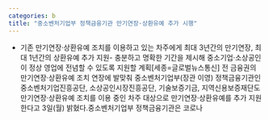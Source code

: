 ```yaml
---
categories: b
title: "중소벤처기업부 정책금융기관 만기연장·상환유예 추가 시행"
---
```

- 기존 만기연장·상환유예 조치를 이용하고 있는 차주에게 최대 3년간의 만기연장, 최대 1년간의 상환유예 추가 지원- 충분하고 명확한 기간을 제시해 중소기업·소상공인이 정상 영업에 전념할 수 있도록 지원할 계획[세종=글로벌뉴스통신] 전 금융권의 만기연장·상환유예 조치 연장에 발맞춰 중소벤처기업부(장관 이영) 정책금융기관인 중소벤처기업진흥공단, 소상공인시장진흥공단, 기술보증기금, 지역신용보증재단도 만기연장·상환유예 조치를 이용 중인 차주 대상으로 만기연장·상환유예를 추가 지원한다고 3일(월) 밝혔다.중소벤처기업부 정책금융기관은 코로나